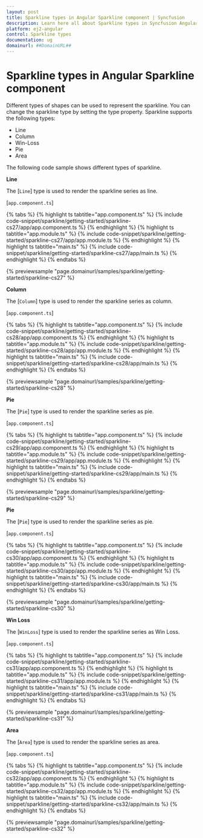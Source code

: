 ```yaml
---
layout: post
title: Sparkline types in Angular Sparkline component | Syncfusion
description: Learn here all about Sparkline types in Syncfusion Angular Sparkline component of Syncfusion Essential JS 2 and more.
platform: ej2-angular
control: Sparkline types 
documentation: ug
domainurl: ##DomainURL##
---
```


# Sparkline types in Angular Sparkline component

Different types of shapes can be used to represent the sparkline. You can change the sparkline type by setting the type property. Sparkline supports the following types:

* Line
* Column
* Win-Loss
* Pie
* Area

The following code sample shows different types of sparkline.

<!-- markdownlint-disable MD036 -->

**Line**

The [`Line`] type is used to render the sparkline series as line.

[`app.component.ts`]

{% tabs %}
{% highlight ts tabtitle="app.component.ts" %}
{% include code-snippet/sparkline/getting-started/sparkline-cs27/app/app.component.ts %}
{% endhighlight %}
{% highlight ts tabtitle="app.module.ts" %}
{% include code-snippet/sparkline/getting-started/sparkline-cs27/app/app.module.ts %}
{% endhighlight %}
{% highlight ts tabtitle="main.ts" %}
{% include code-snippet/sparkline/getting-started/sparkline-cs27/app/main.ts %}
{% endhighlight %}
{% endtabs %}
  
{% previewsample "page.domainurl/samples/sparkline/getting-started/sparkline-cs27" %}

**Column**

The [`Column`] type is used to render the sparkline series as column.

[`app.component.ts`]

{% tabs %}
{% highlight ts tabtitle="app.component.ts" %}
{% include code-snippet/sparkline/getting-started/sparkline-cs28/app/app.component.ts %}
{% endhighlight %}
{% highlight ts tabtitle="app.module.ts" %}
{% include code-snippet/sparkline/getting-started/sparkline-cs28/app/app.module.ts %}
{% endhighlight %}
{% highlight ts tabtitle="main.ts" %}
{% include code-snippet/sparkline/getting-started/sparkline-cs28/app/main.ts %}
{% endhighlight %}
{% endtabs %}
  
{% previewsample "page.domainurl/samples/sparkline/getting-started/sparkline-cs28" %}

**Pie**

The [`Pie`] type is used to render the sparkline series as pie.

[`app.component.ts`]

{% tabs %}
{% highlight ts tabtitle="app.component.ts" %}
{% include code-snippet/sparkline/getting-started/sparkline-cs29/app/app.component.ts %}
{% endhighlight %}
{% highlight ts tabtitle="app.module.ts" %}
{% include code-snippet/sparkline/getting-started/sparkline-cs29/app/app.module.ts %}
{% endhighlight %}
{% highlight ts tabtitle="main.ts" %}
{% include code-snippet/sparkline/getting-started/sparkline-cs29/app/main.ts %}
{% endhighlight %}
{% endtabs %}
  
{% previewsample "page.domainurl/samples/sparkline/getting-started/sparkline-cs29" %}

**Pie**

The [`Pie`] type is used to render the sparkline series as pie.

[`app.component.ts`]

{% tabs %}
{% highlight ts tabtitle="app.component.ts" %}
{% include code-snippet/sparkline/getting-started/sparkline-cs30/app/app.component.ts %}
{% endhighlight %}
{% highlight ts tabtitle="app.module.ts" %}
{% include code-snippet/sparkline/getting-started/sparkline-cs30/app/app.module.ts %}
{% endhighlight %}
{% highlight ts tabtitle="main.ts" %}
{% include code-snippet/sparkline/getting-started/sparkline-cs30/app/main.ts %}
{% endhighlight %}
{% endtabs %}
  
{% previewsample "page.domainurl/samples/sparkline/getting-started/sparkline-cs30" %}

**Win Loss**

The [`WinLoss`] type is used to render the sparkline series as Win Loss.

[`app.component.ts`]

{% tabs %}
{% highlight ts tabtitle="app.component.ts" %}
{% include code-snippet/sparkline/getting-started/sparkline-cs31/app/app.component.ts %}
{% endhighlight %}
{% highlight ts tabtitle="app.module.ts" %}
{% include code-snippet/sparkline/getting-started/sparkline-cs31/app/app.module.ts %}
{% endhighlight %}
{% highlight ts tabtitle="main.ts" %}
{% include code-snippet/sparkline/getting-started/sparkline-cs31/app/main.ts %}
{% endhighlight %}
{% endtabs %}
  
{% previewsample "page.domainurl/samples/sparkline/getting-started/sparkline-cs31" %}

**Area**

The [`Area`] type is used to render the sparkline series as area.

[`app.component.ts`]

{% tabs %}
{% highlight ts tabtitle="app.component.ts" %}
{% include code-snippet/sparkline/getting-started/sparkline-cs32/app/app.component.ts %}
{% endhighlight %}
{% highlight ts tabtitle="app.module.ts" %}
{% include code-snippet/sparkline/getting-started/sparkline-cs32/app/app.module.ts %}
{% endhighlight %}
{% highlight ts tabtitle="main.ts" %}
{% include code-snippet/sparkline/getting-started/sparkline-cs32/app/main.ts %}
{% endhighlight %}
{% endtabs %}
  
{% previewsample "page.domainurl/samples/sparkline/getting-started/sparkline-cs32" %}
